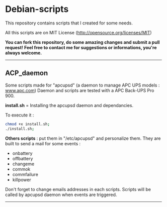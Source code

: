 # Debian-scripts #

This repository contains scripts that I created for some needs.

All this scripts are on MIT License (http://opensource.org/licenses/MIT)

__You can fork this repository, do some amazing changes and submit a pull request!__
__Feel free to contact me for suggestions or informations, you're always welcome.__

----

## ACP_daemon ##

Some scripts made for "apcupsd" (a daemon to manage APC UPS models : www.apc.com)
Daemon and scripts are tested with a APC Back-UPS Pro 900.

__install.sh__ = Installing the apcupsd daemon and dependancies.

To execute it :
```bash
chmod +x install.sh;
./install.sh;
```


__Others scripts__ : put them in "/etc/apcupsd" and personalize them.
They are built to send a mail for some events :
- onbattery
- offbattery
- changeme
- commok
- commfailure
- killpower


Don't forget to change emails addresses in each scripts.
Scripts will be called by apcupsd daemon when events are triggered.

----

